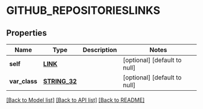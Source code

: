 # GITHUB_REPOSITORIESLINKS

## Properties
Name | Type | Description | Notes
------------ | ------------- | ------------- | -------------
**self** | [**LINK**](Link.md) |  | [optional] [default to null]
**var_class** | [**STRING_32**](STRING_32.md) |  | [optional] [default to null]

[[Back to Model list]](../README.md#documentation-for-models) [[Back to API list]](../README.md#documentation-for-api-endpoints) [[Back to README]](../README.md)


